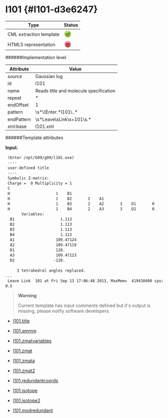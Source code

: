 # l101 {#l101-d3e6247}


| Type                                                                                                                                                | Status                                                                                                                                              |
|----|----|
| CML extraction template                                                                                                                             | ![](/imgs/Total.png)                                                                                                                                |
| HTML5 representation                                                                                                                                | ![](/imgs/None.png)                                                                                                                                 |

######Implementation level

| Attribute                                                                                                                                           | Value                                                                                                                                               |
|----|----|
| *source*                                                                                                                                            | Gaussian log                                                                                                                                        |
| id                                                                                                                                                  | l101                                                                                                                                                |
| name                                                                                                                                                | Reads title and molecule specification                                                                                                              |
| repeat                                                                                                                                              | \*                                                                                                                                                  |
| endOffset                                                                                                                                           | 1                                                                                                                                                   |
| pattern                                                                                                                                             | \\s\*\\(Enter.\*l101\\..\*                                                                                                                          |
| endPattern                                                                                                                                          | \\s\*Leave\\sLink\\s+101\\s.\*                                                                                                                      |
| xml:base                                                                                                                                            | l101.xml                                                                                                                                            |

######Template attributes

**Input.**

     (Enter /opt/G09/g09/l101.exe)
     ----
     user-defined title
     ----  
     Symbolic Z-matrix:
     Charge =  0 Multiplicity = 1
     C
     H                    1    B1
     H                    1    B2       2    A1
     H                    1    B3       2    A2       3    D1       0
     H                    1    B4       2    A3       3    D2       0
           Variables:
      B1                    1.113                    
      B2                    1.113                    
      B3                    1.113                    
      B4                    1.113                    
      A1                  109.47124                  
      A2                  109.47119                  
      D1                  120.                       
      A3                  109.47123                  
      D2                 -120.                       
     
         3 tetrahedral angles replaced.
    ...
     Leave Link  101 at Fri Sep 13 17:06:48 2013, MaxMem=  419430400 cpu:       0.5
      

> **Warning**
>
> Current template has input comments defined but it's output is missing, please notify software developers.

-   [l101.title](/out/md/cml/gaussian_log/l101.title-d3e6254.md)

<!-- -->

-   [l101.qmmm](/out/md/cml/gaussian_log/l101.qmmm-d3e6285.md)

<!-- -->

-   [l101.zmatvariables](/out/md/cml/gaussian_log/l101.zmatvariables-d3e6630.md)

<!-- -->

-   [l101.zmat](/out/md/cml/gaussian_log/l101.zmat-d3e6758.md)

<!-- -->

-   [l101.zmata](/out/md/cml/gaussian_log/l101.zmata-d3e6840.md)

<!-- -->

-   [l101.zmat2](/out/md/cml/gaussian_log/l101.zmat2-d3e6853.md)

<!-- -->

-   [l101.redundantcoords](/out/md/cml/gaussian_log/l101.redundantcoords-d3e7009.md)

<!-- -->

-   [l101.isotope](/out/md/cml/gaussian_log/l101.isotope-d3e7035.md)

<!-- -->

-   [l101.isotope2](/out/md/cml/gaussian_log/l101.isotope2-d3e7132.md)

<!-- -->

-   [l101.modredundant](/out/md/cml/gaussian_log/l101.modredundant-d3e7221.md)


